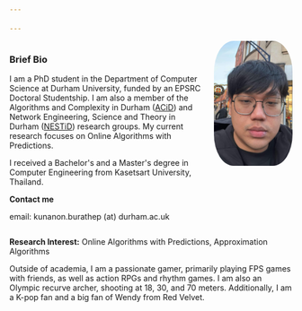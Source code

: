 ```yaml
---

---
```




<div style="display: flex; align-items: flex-start;">
    <div>
        <h3>Brief Bio</h3>
        <p>I am a PhD student in the Department of Computer Science at Durham University, funded by an EPSRC Doctoral Studentship. I am also a member of the Algorithms and Complexity in Durham (<a href="https://algorithmscomplexity.webspace.durham.ac.uk">ACiD</a>) and Network Engineering, Science and Theory in Durham (<a href="https://nestid.webspace.durham.ac.uk">NESTiD</a>) research groups. My current research focuses on Online Algorithms with Predictions.</p>
        <p>I received a Bachelor's and a Master's degree in Computer Engineering from Kasetsart University, Thailand.</p>
        <b> Contact me</b> 
        <p> email: kunanon.burathep (at) durham.ac.uk </p>
    </div>
    <img src="/assets/img/mypic.jpeg" width="140" style="margin-left: 15px; border-radius: 25%;">
</div>

<b>Research Interest:</b> Online Algorithms with Predictions, Approximation Algorithms

Outside of academia, I am a passionate gamer, primarily playing FPS games with friends, as well as action RPGs and rhythm games. I am also an Olympic recurve archer, shooting at 18, 30, and 70 meters. Additionally, I am a K-pop fan and a big fan of Wendy from Red Velvet.
